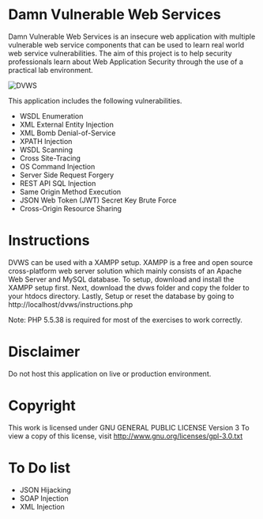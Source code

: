 # Damn Vulnerable Web Services


Damn Vulnerable Web Services is an insecure web application with multiple vulnerable web service components that can be used to learn real world web service vulnerabilities. The aim of this project is to help security professionals learn about Web Application Security through the use of a practical lab environment.



![DVWS](http://snoopysecurity.github.io/img/dvws.png)

This application includes the following vulnerabilities.

+ WSDL Enumeration
+ XML External Entity Injection
+ XML Bomb Denial-of-Service
+ XPATH Injection
+ WSDL Scanning
+ Cross Site-Tracing
+ OS Command Injection
+ Server Side Request Forgery
+ REST API SQL Injection
+ Same Origin Method Execution
+ JSON Web Token (JWT) Secret Key Brute Force
+ Cross-Origin Resource Sharing




# Instructions
DVWS can be used with a XAMPP setup. XAMPP is a free and open source cross-platform web server solution which mainly consists of an Apache Web Server and MySQL database. To setup, download and install the XAMPP setup first. Next, download the dvws folder and copy the folder to your htdocs directory. Lastly, Setup or reset the database by going to http://localhost/dvws/instructions.php

Note: PHP 5.5.38 is required for most of the exercises to work correctly.

# Disclaimer
Do not host this application on live or production environment.

# Copyright
This work is licensed under GNU GENERAL PUBLIC LICENSE Version 3
To view a copy of this license, visit http://www.gnu.org/licenses/gpl-3.0.txt

# To Do list

+ JSON Hijacking
+ SOAP Injection
+ XML Injection
